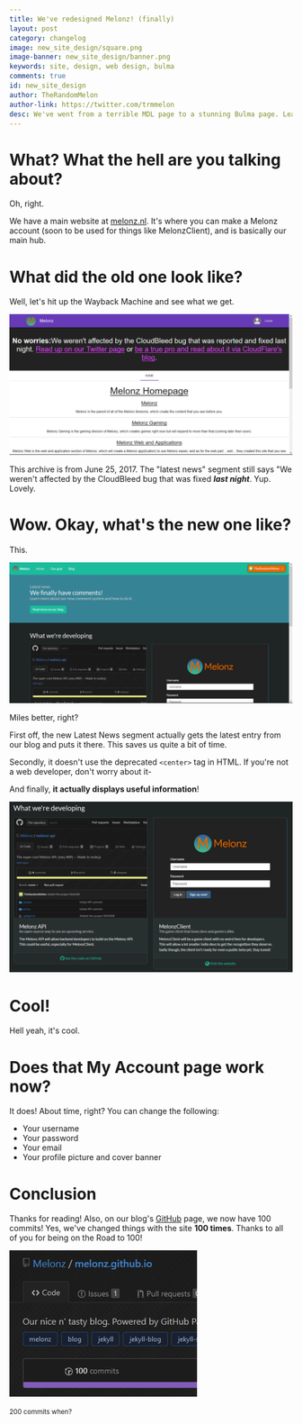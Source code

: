 ```yaml
---
title: We've redesigned Melonz! (finally)
layout: post
category: changelog
image: new_site_design/square.png
image-banner: new_site_design/banner.png
keywords: site, design, web design, bulma
comments: true
id: new_site_design
author: TheRandomMelon
author-link: https://twitter.com/trmmelon
desc: We've went from a terrible MDL page to a stunning Bulma page. Learn more here.
---
```


# What? What the hell are you talking about?
Oh, right.

We have a main website at <a href="https://melonz.nl">melonz.nl</a>. It's where you can make a Melonz account (soon to be used for things like MelonzClient), and is basically our main hub.

# What did the old one look like?
Well, let's hit up the Wayback Machine and see what we get.

![Old site](/img/posts/new_site_design/oldweb.png)

This archive is from June 25, 2017. The "latest news" segment still says "We weren't affected by the CloudBleed bug that was fixed _**last night**_. Yup. Lovely.

# Wow. Okay, what's the new one like?
This.

![Better site](/img/posts/new_site_design/newweb.png)

Miles better, right?

First off, the new Latest News segment actually gets the latest entry from our blog and puts it there. This saves us quite a bit of time.

Secondly, it doesn't use the deprecated ``<center>`` tag in HTML. If you're not a web developer, don't worry about it-

And finally, **it actually displays useful information**!

![What we're developing](/img/posts/new_site_design/developing.png)

# Cool!
Hell yeah, it's cool.

# Does that My Account page work now?
It does! About time, right? You can change the following:

- Your username
- Your password
- Your email
- Your profile picture and cover banner

# Conclusion
Thanks for reading! Also, on our blog's <a href="https://github.com/Melonz/melonz.github.io">GitHub</a> page, we now have 100 commits! Yes, we've changed things with the site **100 times**. Thanks to all of you for being on the Road to 100!

![100 commits!](/img/posts/new_site_design/100commits.png)

<small>200 commits when?</small>
